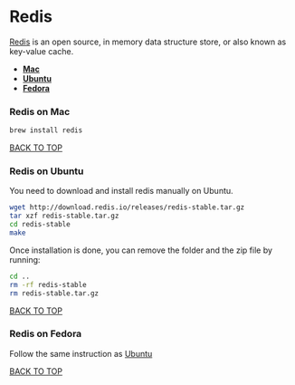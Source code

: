 Redis
=====
[Redis](http://redis.io/) is an open source, in memory data structure store, or also known as key-value cache.

* [**Mac**](#redis-on-mac)
* [**Ubuntu**](#redis-on-ubuntu)
* [**Fedora**](#redis-on-fedora)

### Redis on Mac
```sh
brew install redis
```
[BACK TO TOP](https://github.com/ctrl-alt-del/devenv)


### Redis on Ubuntu
You need to download and install redis manually on Ubuntu.
```sh
wget http://download.redis.io/releases/redis-stable.tar.gz
tar xzf redis-stable.tar.gz
cd redis-stable
make
```

Once installation is done, you can remove the folder and the zip file by running:
```sh
cd ..
rm -rf redis-stable
rm redis-stable.tar.gz
```
[BACK TO TOP](https://github.com/ctrl-alt-del/devenv)


### Redis on Fedora
Follow the same instruction as [Ubuntu](#redis-on-ubuntu)

[BACK TO TOP](https://github.com/ctrl-alt-del/devenv)

